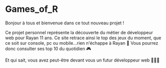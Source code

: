 # Games_of_R
Bonjour à tous et bienvenue dans ce tout nouveau projet !

Ce projet personnel représente la découverte du métier de développeur web pour Rayan 11 ans. 
Ce site retrace ainsi le top des jeux du moment, que ce soit sur console, pc ou mobile...rien n'échappe à Rayan 👾
Vous pourrez donc consulter ses top 10 du quotidien 🎮

Et qui sait, vous avez peut-être devant vous un futur développeur web 👨🏼‍💻
